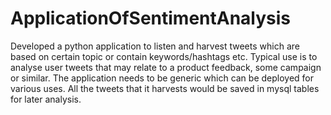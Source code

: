 # ApplicationOfSentimentAnalysis
 Developed a python application to listen and harvest tweets which are based on certain topic or contain keywords/hashtags etc.  Typical use is to analyse user tweets that may relate to a product feedback, some campaign or similar. The application needs to be generic which can be deployed for various uses. All the tweets that it harvests would be saved in mysql tables for later analysis. 
